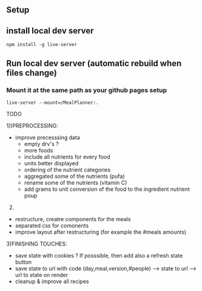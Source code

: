 
## Setup




## install local dev server

```
npm install -g live-server
```

## Run local dev server (automatic rebuild when files change)
### Mount it at the same path as your github pages setup
```
live-server --mount=/MealPlanner:.
```


TODO



1))PREPROCESSING:
- improve precesssing data
    - empty drv's ?
    - more foods
    - include all nutrients for every food
    - units better displayed 
    - ordering of the nutrient categories
    - aggregated some of the nutrients (pufa)
    - rename some of the nutrients (vitamin C)
    - add grams to unit conversion of the food to the ingredient nutrient poup

2)
- restructure, creatre components for the meals
- separated css for comonents
- improve layout after restructuring (for example the #meals amounts)


3)FINISHING TOUCHES:
- save state with cookies ? If posssible, then add also a refresh state button
- save state to url with code (day,meal,version,#people)
    --> state to url
    --> url to state on render
- cleanup & improve all recipes